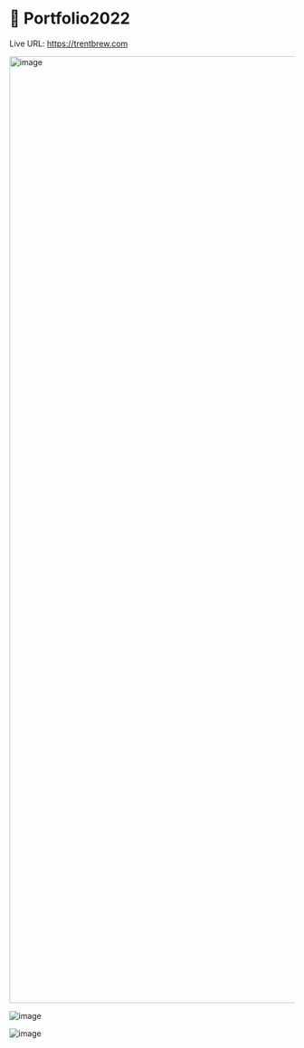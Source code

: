 # 💾 Portfolio2022
Live URL: https://trentbrew.com

<img width="1674" alt="image" src="https://user-images.githubusercontent.com/32501733/173249786-b40079c8-ae24-4de4-9209-43d508f5cc4d.png">

![image](https://user-images.githubusercontent.com/32501733/173249839-f9cb34eb-55b7-4440-8802-8ab558a3d714.png)

![image](https://user-images.githubusercontent.com/32501733/173250035-ccdb778d-f86f-47ac-af55-1d1c7c95a503.png)
